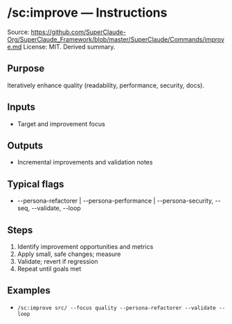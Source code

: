 # /sc:improve — Instructions

Source: https://github.com/SuperClaude-Org/SuperClaude_Framework/blob/master/SuperClaude/Commands/improve.md
License: MIT. Derived summary.

## Purpose
Iteratively enhance quality (readability, performance, security, docs).

## Inputs
- Target and improvement focus

## Outputs
- Incremental improvements and validation notes

## Typical flags
- --persona-refactorer | --persona-performance | --persona-security, --seq, --validate, --loop

## Steps
1) Identify improvement opportunities and metrics
2) Apply small, safe changes; measure
3) Validate; revert if regression
4) Repeat until goals met

## Examples
- `/sc:improve src/ --focus quality --persona-refactorer --validate --loop`
